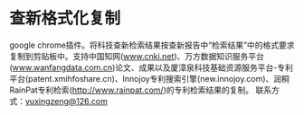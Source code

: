 # 查新格式化复制
google chrome插件。将科技查新检索结果按查新报告中“检索结果”中的格式要求复制到剪贴板中。支持中国知网(www.cnki.net)、万方数据知识服务平台(www.wanfangdata.com.cn)论文、成果以及厦漳泉科技基础资源服务平台-专利平台(patent.xmihfoshare.cn)、Innojoy专利搜索引擎(new.innojoy.com)、润桐RainPat专利检索(http://www.rainpat.com/)的专利检索结果的复制。
联系方式：yuxingzeng@126.com
